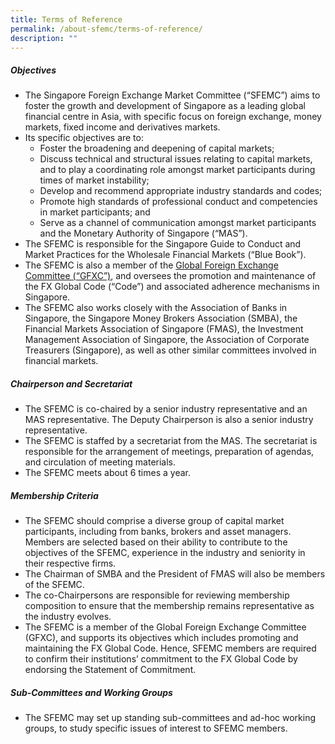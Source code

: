```yaml
---
title: Terms of Reference
permalink: /about-sfemc/terms-of-reference/
description: ""
---
```

##### Objectives

*   The Singapore Foreign Exchange Market Committee (“SFEMC”) aims to foster the growth and development of Singapore as a leading global financial centre in Asia, with specific focus on foreign exchange, money markets, fixed income and derivatives markets.
*   Its specific objectives are to:
    *   Foster the broadening and deepening of capital markets;
    *   Discuss technical and structural issues relating to capital markets, and to play a coordinating role amongst market participants during times of market instability;
    *   Develop and recommend appropriate industry standards and codes;
    *   Promote high standards of professional conduct and competencies in market participants; and
    *   Serve as a channel of communication amongst market participants and the Monetary Authority of Singapore (“MAS”).
*   The SFEMC is responsible for the Singapore Guide to Conduct and Market Practices for the Wholesale Financial Markets (“Blue Book”).
*   The SFEMC is also a member of the [Global Foreign Exchange Committee (“GFXC”)](http://www.globalfxc.org/), and oversees the promotion and maintenance of the FX Global Code (“Code”) and associated adherence mechanisms in Singapore.
*   The SFEMC also works closely with the Association of Banks in Singapore, the Singapore Money Brokers Association (SMBA), the Financial Markets Association of Singapore (FMAS), the Investment Management Association of Singapore, the Association of Corporate Treasurers (Singapore), as well as other similar committees involved in financial markets.

##### Chairperson and Secretariat

*   The SFEMC is co-chaired by a senior industry representative and an MAS representative. The Deputy Chairperson is also a senior industry representative.
*   The SFEMC is staffed by a secretariat from the MAS. The secretariat is responsible for the arrangement of meetings, preparation of agendas, and circulation of meeting materials.
*   The SFEMC meets about 6 times a year.

##### Membership Criteria

*   The SFEMC should comprise a diverse group of capital market participants, including from banks, brokers and asset managers. Members are selected based on their ability to contribute to the objectives of the SFEMC, experience in the industry and seniority in their respective firms.
*   The Chairman of SMBA and the President of FMAS will also be members of the SFEMC.
*   The co-Chairpersons are responsible for reviewing membership composition to ensure that the membership remains representative as the industry evolves.
*   The SFEMC is a member of the Global Foreign Exchange Committee (GFXC), and supports its objectives which includes promoting and maintaining the FX Global Code. Hence, SFEMC members are required to confirm their institutions’ commitment to the FX Global Code by endorsing the Statement of Commitment.

##### Sub-Committees and Working Groups

*   The SFEMC may set up standing sub-committees and ad-hoc working groups, to study specific issues of interest to SFEMC members.
